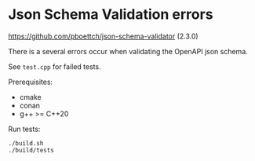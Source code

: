 # Json Schema Validation errors

https://github.com/pboettch/json-schema-validator (2.3.0)

There is a several errors occur when validating the OpenAPI json schema.

See `test.cpp` for failed tests.

Prerequisites:

- cmake
- conan
- g++ >= C++20

Run tests:

```shg
./build.sh
./build/tests
```
